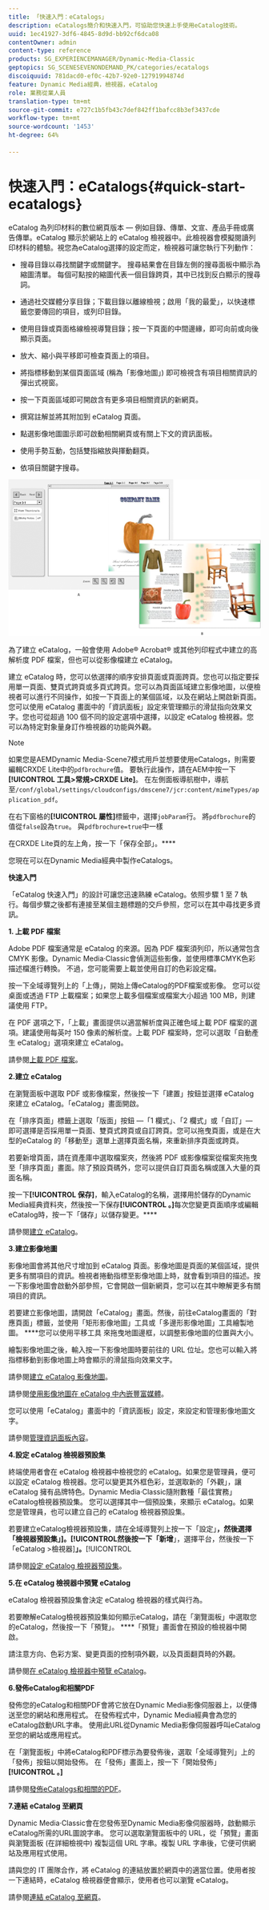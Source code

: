 ```yaml
---
title: 「快速入門：eCatalogs」
description: eCatalogs簡介和快速入門，可協助您快速上手使用eCatalog技術。
uuid: 1ec41927-3df6-4845-8d9d-bb92cf6dca08
contentOwner: admin
content-type: reference
products: SG_EXPERIENCEMANAGER/Dynamic-Media-Classic
geptopics: SG_SCENESEVENONDEMAND_PK/categories/ecatalogs
discoiquuid: 781dacd0-ef0c-42b7-92e0-12791994874d
feature: Dynamic Media經典，檢視器，eCatalog
role: 業務從業人員
translation-type: tm+mt
source-git-commit: e727c1b5fb43c7def842ff1bafcc8b3ef3437cde
workflow-type: tm+mt
source-wordcount: '1453'
ht-degree: 64%

---
```



# 快速入門：eCatalogs{#quick-start-ecatalogs}

eCatalog 為列印材料的數位網頁版本 — 例如目錄、傳單、文宣、產品手冊或廣告傳單。eCatalog 顯示於網站上的 eCatalog 檢視器中。此檢視器會模擬閱讀列印材料的體驗。視您為eCatalog選擇的設定而定，檢視器可讓您執行下列動作：

* 搜尋目錄以尋找關鍵字或關鍵字。 搜尋結果會在目錄左側的搜尋面板中顯示為縮圖清單。 每個可點按的縮圖代表一個目錄跨頁，其中已找到反白顯示的搜尋詞。

* 通過社交媒體分享目錄；下載目錄以離線檢視；啟用「我的最愛」，以快速標籤您要傳回的項目，或列印目錄。
* 使用目錄或頁面格線檢視導覽目錄；按一下頁面的中間邊緣，即可向前或向後顯示頁面。
* 放大、縮小與平移即可檢查頁面上的項目。
* 將指標移動到某個頁面區域 (稱為「影像地圖」) 即可檢視含有項目相關資訊的彈出式視窗。
* 按一下頁面區域即可開啟含有更多項目相關資訊的新網頁。
* 撰寫註解並將其附加到 eCatalog 頁面。
* 點選影像地圖圖示即可啟動相關網頁或有關上下文的資訊面板。
* 使用手勢互動，包括雙指縮放與揮動翻頁。
* 依項目關鍵字搜尋。

![eCatalog 顯示給使用者的外觀。A)eCatalog開啟頁面。 B)eCatalog已轉至第2頁。](/help/assets/ec_cat_viewer_popup.png)

為了建立 eCatalog，一般會使用 Adobe® Acrobat® 或其他列印程式中建立的高解析度 PDF 檔案，但也可以從影像檔建立 eCatalog。

建立 eCatalog 時，您可以依選擇的順序安排頁面或頁面跨頁。您也可以指定要採用單一頁面、雙頁式跨頁或多頁式跨頁。您可以為頁面區域建立影像地圖，以便檢視者可以進行不同操作，如按一下頁面上的某個區域，以及在網站上開啟新頁面。您可以使用 eCatalog 畫面中的「資訊面板」設定來管理顯示的滑鼠指向效果文字。您也可從超過 100 個不同的設定選項中選擇，以設定 eCatalog 檢視器。您可以為特定對象量身訂作檢視器的功能與外觀。

>[!NOTE]
>
>如果您是AEMDynamic Media-Scene7模式用戶並想要使用eCatalogs，則需要編輯CRXDE Lite中的`pdfbrochure`值。 要執行此操作，請在AEM中按一下&#x200B;**[!UICONTROL 工具>常規>CRXDE Lite]**。 在左側面板導航樹中，導航至`/conf/global/settings/cloudconfigs/dmscene7/jcr:content/mimeTypes/application_pdf`。
>
>在右下窗格的&#x200B;**[!UICONTROL 屬性]**&#x200B;標籤中，選擇`jobParam`行。 將`pdfbrochure`的值從`false`設為`true`。 與`pdfbrochure=true`中一樣
>
>在CRXDE Lite頁的左上角，按一下「保存全部」。****
>
>您現在可以在Dynamic Media經典中製作eCatalogs。

**快速入門**

「eCatalog 快速入門」的設計可讓您迅速熟練 eCatalog。依照步驟 1 至 7 執行。每個步驟之後都有連接至某個主題標題的交戶參照，您可以在其中尋找更多資訊。

**1. 上載 PDF 檔案**

Adobe PDF 檔案通常是 eCatalog 的來源。因為 PDF 檔案須列印，所以通常包含 CMYK 影像。Dynamic Media·Classic會偵測這些影像，並使用標準CMYK色彩描述檔進行轉換。 不過，您可能需要上載並使用自訂的色彩設定檔。

按一下全域導覽列上的「上傳」，開始上傳eCatalog的PDF檔案或影像。 您可以從桌面或透過 FTP 上載檔案；如果您上載多個檔案或檔案大小超過 100 MB，則建議使用 FTP。

在 PDF 選項之下，「上載」畫面提供以適當解析度與正確色域上載 PDF 檔案的選項。建議使用每英吋 150 像素的解析度。上載 PDF 檔案時，您可以選取「自動產生 eCatalog」選項來建立 eCatalog。

請參閱[上載 PDF 檔案](uploading-pdf-files.md#uploading_the_pdf_files)。

**2.建立 eCatalog**

在瀏覽面板中選取 PDF 或影像檔案，然後按一下「建置」按鈕並選擇 eCatalog 來建立 eCatalog。「eCatalog」畫面開啟。

在「排序頁面」標籤上選取「版面」按鈕 —「1 欄式」、「2 欄式」或「自訂」— 即可選擇是否採用單一頁面、雙頁式跨頁或自訂跨頁。您可以拖曳頁面，或是在大型的eCatalog 的「移動至」選單上選擇頁面名稱，來重新排序頁面或跨頁。

若要新增頁面，請在資產庫中選取檔案夾，然後將 PDF 或影像檔案從檔案夾拖曳至「排序頁面」畫面。除了預設頁碼外，您可以提供自訂頁面名稱或匯入大量的頁面名稱。

按一下&#x200B;**[!UICONTROL 保存]**，輸入eCatalog的名稱，選擇用於儲存的Dynamic Media經典資料夾，然後按一下保存&#x200B;**[!UICONTROL 。]**&#x200B;每次您變更頁面順序或編輯eCatalog時，按一下「儲存」以儲存變更。****

請參閱[建立 eCatalog](creating-ecatalog.md)。

**3.建立影像地圖**

影像地圖會將其他尺寸增加到 eCatalog 頁面。影像地圖是頁面的某個區域，提供更多有關項目的資訊。檢視者捲動指標至影像地圖上時，就會看到項目的描述。按一下影像地圖會啟動外部參照，它會開啟一個新網頁，您可以在其中瞭解更多有關項目的資訊。

若要建立影像地圖，請開啟「eCatalog」畫面。然後，前往eCatalog畫面的「對應頁面」標籤，並使用「矩形影像地圖」工具或「多邊形影像地圖」工具繪製地圖。 ****&#x200B;您可以使用平移工具  來拖曳地圖邊框，以調整影像地圖的位置與大小。

繪製影像地圖之後，輸入按一下影像地圖時要前往的 URL 位址。您也可以輸入將指標移動到影像地圖上時會顯示的滑鼠指向效果文字。

請參閱[建立 eCatalog 影像地圖](creating-ecatalog-image-maps.md#creating-ecatalog-image-maps)。

請參閱[使用影像地圖在 eCatalog 中內嵌豐富媒體](creating-ecatalog-image-maps.md#embedding-rich-media-in-an-ecatalog)。

您可以使用「eCatalog」畫面中的「資訊面板」設定，來設定和管理影像地圖文字。

請參閱[管理資訊面板內容](info-panel-content.md#managing-info-panel-content)。

**4.設定 eCatalog 檢視器預設集**

終端使用者會在 eCatalog 檢視器中檢視您的 eCatalog。如果您是管理員，便可以設定 eCatalog 檢視器。您可以變更其外框色彩，並選取新的「外觀」，讓 eCatalog 擁有品牌特色。Dynamic Media·Classic隨附數種「最佳實務」eCatalog檢視器預設集。 您可以選擇其中一個預設集，來顯示 eCatalog。如果您是管理員，也可以建立自己的 eCatalog 檢視器預設集。

若要建立eCatalog檢視器預設集，請在全域導覽列上按一下「設定」****，然後選擇「檢視器預設集」]**。**[!UICONTROL &#x200B;然後按一下「新增&#x200B;****」，選擇平台，然後按一下「eCatalog >檢視器&#x200B;]**」。**[!UICONTROL 

請參閱[設定 eCatalog 檢視器預設集](setting-ecatalog-viewer-presets.md#setting-up-ecatalog-viewer-presets)。

**5.在 eCatalog 檢視器中預覽 eCatalog**

eCatalog 檢視器預設集會決定 eCatalog 檢視器的樣式與行為。

若要瞭解eCatalog檢視器預設集如何顯示eCatalog，請在「瀏覽面板」中選取您的eCatalog，然後按一下「預覽」。 ****「預覽」畫面會在預設的檢視器中開啟。

請注意方向、色彩方案、變更頁面的控制項外觀，以及頁面翻頁時的外觀。

請參閱[在 eCatalog 檢視器中預覽 eCatalog](previewing-ecatalogs-ecatalog-viewer.md#previewing-ecatalogs-in-the-ecatalog-viewer)。

**6.發佈eCatalog和相關PDF**

發佈您的eCatalog和相關PDF會將它放在Dynamic Media影像伺服器上，以便傳送至您的網站和應用程式。 在發佈程式中，Dynamic Media經典會為您的eCatalog啟動URL字串。 使用此URL從Dynamic Media影像伺服器呼叫eCatalog至您的網站或應用程式。

在「瀏覽面板」中將eCatalog和PDF標示為要發佈後，選取「全域導覽列」上的「發佈」按鈕以開始發佈。 在「發佈」畫面上，按一下「開始發佈」**[!UICONTROL 。]**

請參閱[發佈eCatalogs和相關的PDF](publishing-ecatalogs-associated-pdfs.md#publishing-ecatalogs-and-associated-pdfs)。

**7.連結 eCatalog 至網頁**

Dynamic Media·Classic會在您發佈至Dynamic Media影像伺服器時，啟動顯示eCatalog所需的URL圖說字串。 您可以選取瀏覽面板中的 URL，從「預覽」畫面與瀏覽面板 (在詳細檢視中) 複製這個 URL 字串。複製 URL 字串後，它便可供網站及應用程式使用。

請與您的 IT 團隊合作，將 eCatalog 的連結放置於網頁中的適當位置。使用者按一下連結時，eCatalog 檢視器便會顯示，使用者也可以瀏覽 eCatalog。

請參閱[連結 eCatalog 至網頁](linking-ecatalog-web-page.md#linking-an-ecatalog-to-a-web-page)。
